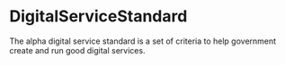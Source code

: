 # DigitalServiceStandard
The alpha digital service standard is a set of criteria to help government create and run good digital services.
